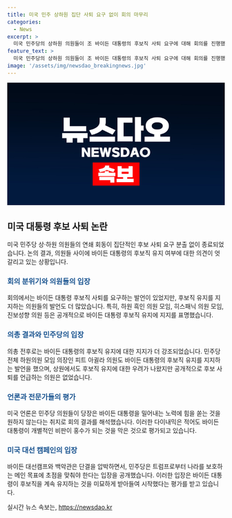 ```yaml
---
title: 미국 민주 상하원 집단 사퇴 요구 없이 회의 마무리
categories:
  - News
excerpt: >
  미국 민주당의 상하원 의원들이 조 바이든 대통령의 후보직 사퇴 요구에 대해 회의를 진행했지만 집단적인 요구는 나오지 않았다. 회의에 참여한 의원들은 바이든 대통령을 지지하거나 그의 후보직 유지를 지향하는 입장을 표명했다. 이에 바이든 대통령은 당내 설득전을 이어가면서 대선 승리를 위한 단결을 압박했다. 민주당 의원들의 토론이 바이든 대통령을 밀어내지 않는 방향으로 진행되고 있으며, 바이든 대선캠프와 백악관은 트럼프와의 대선 승리를 위해 협력할 것을 강조했다.
feature_text: >
  미국 민주당의 상하원 의원들이 조 바이든 대통령의 후보직 사퇴 요구에 대해 회의를 진행했지만 집단적인 요구는 나오지 않았다. 회의에 참여한 의원들은 바이든 대통령을 지지하거나 그의 후보직 유지를 지향하는 입장을 표명했다. 이에 바이든 대통령은 당내 설득전을 이어가면서 대선 승리를 위한 단결을 압박했다. 민주당 의원들의 토론이 바이든 대통령을 밀어내지 않는 방향으로 진행되고 있으며, 바이든 대선캠프와 백악관은 트럼프와의 대선 승리를 위해 협력할 것을 강조했다.
image: '/assets/img/newsdao_breakingnews.jpg'
---
```


<p><img src="/assets/img/newsdao_breakingnews.jpg" alt="flaretime 속보" /></p>

<h2 data-ke-size="size26">미국 대통령 후보 사퇴 논란</h2>

<p data-ke-size="size16">미국 민주당 상·하원 의원들의 연쇄 회동이 집단적인 후보 사퇴 요구 분출 없이 종료되었습니다. 논의 결과, 의원들 사이에 바이든 대통령의 후보직 유지 여부에 대한 의견이 엇갈리고 있는 상황입니다.</p>

<h3><b><span style="color: #1a5490;">회의 분위기와 의원들의 입장</span></b></h3>

<p data-ke-size="size16">회의에서는 바이든 대통령 후보직 사퇴를 요구하는 발언이 있었지만, 후보직 유지를 지지하는 의원들의 발언도 더 많았습니다. 특히, 하원 흑인 의원 모임, 히스패닉 의원 모임, 진보성향 의원 등은 공개적으로 바이든 대통령 후보직 유지에 지지를 표명했습니다.</p>

<h3><b><span style="color: #1a5490;">의총 결과와 민주당의 입장</span></b></h3>

<p data-ke-size="size16">의총 전후로는 바이든 대통령의 후보직 유지에 대한 지지가 더 강조되었습니다. 민주당 전체 하원의원 모임 의장인 피트 아귈라 의원도 바이든 대통령의 후보직 유지를 지지하는 발언을 했으며, 상원에서도 후보직 유지에 대한 우려가 나왔지만 공개적으로 후보 사퇴를 언급하는 의원은 없었습니다.</p>

<h3><b><span style="color: #1a5490;">언론과 전문가들의 평가</span></b></h3>

<p data-ke-size="size16">미국 언론은 민주당 의원들이 당장은 바이든 대통령을 밀어내는 노력에 힘을 쏟는 것을 원하지 않는다는 취지로 회의 결과를 해석했습니다. 이러한 다이내믹은 적어도 바이든 대통령이 개별적인 비판이 홍수가 되는 것을 막은 것으로 평가되고 있습니다.</p>

<h3><b><span style="color: #1a5490;">미국 대선 캠페인의 입장</span></b></h3>

<p data-ke-size="size16">바이든 대선캠프와 백악관은 단결을 압박하면서, 민주당은 트럼프로부터 나라를 보호하는 메인 목표에 초점을 맞춰야 한다는 입장을 공개했습니다. 이러한 입장은 바이든 대통령이 후보직을 계속 유지하는 것을 미묘하게 받아들여 시작했다는 평가를 받고 있습니다.</p>
실시간 뉴스 속보는, <a href="https://newsdao.kr" rel="dofollow">https://newsdao.kr</a>



